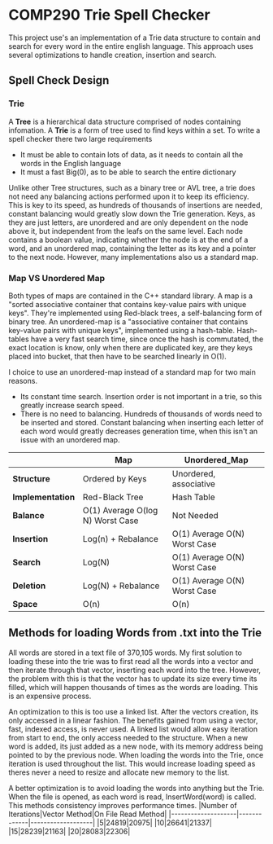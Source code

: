 # COMP290 Trie Spell Checker

This project use's an implementation of a Trie data structure to contain and search for every word in the entire english language. This approach uses several optimizations to handle creation, insertion and search.

## Spell Check Design

### Trie

A **Tree** is a hierarchical data structure comprised of nodes containing infomation. A **Trie** is a form of tree used to find keys within a set. To write a spell checker there two large requirements
- It must be able to contain lots of data, as it needs to contain all the words in the English language
- It must a fast Big(0), as to be able to search the entire dictionary

Unlike other Tree structures, such as a binary tree or AVL tree, a trie does not need any balancing actions performed upon it to keep its efficiency. This is key to its speed, as hundreds of thousands of insertions are needed, constant balancing would greatly slow down the Trie generation. Keys, as they are just letters, are unordered and are only dependent on the node above it, but independent from the leafs on the same level. Each node contains a boolean value, indicating whether the node is at the end of a word, and an unordered map, containing the letter as its key and a pointer to the next node. However, many implementations also us a standard map. 

### Map VS Unordered Map

Both types of maps are contained in the C++ standard library. A map is a "sorted associative container that contains key-value pairs with unique keys". They're implemented using Red-black trees, a self-balancing form of binary tree. An unordered-map is a "associative container that contains key-value pairs with unique keys", implemented using a hash-table. Hash-tables have a very fast search time, since once the hash is commutated, the exact location is know, only when there are duplicated key, are they keys placed into bucket, that then have to be searched linearly in O(1).

I choice to use an unordered-map instead of a standard map for two main reasons.
-  Its constant time search. Insertion order is not important in a trie, so this greatly increase search speed.
- There is no need to balancing. Hundreds of thousands of words need to be inserted and stored. Constant balancing when inserting each letter of each word would greatly decreases generation time, when this isn't an issue with an unordered map.

|                    | **Map**                          | **Unordered_Map**            |
|--------------------|----------------------------------|------------------------------|
| **Structure**      | Ordered by Keys                  | Unordered, associative       |
| **Implementation** | Red-Black Tree                   | Hash Table                   |
| **Balance**        | O(1) Average O(log N) Worst Case | Not Needed                   |
| **Insertion**      | Log(n) + Rebalance               | O(1) Average O(N) Worst Case |
| **Search**         | Log(N)                           | O(1) Average O(N) Worst Case |
| **Deletion**       | Log(N) + Rebalance               | O(1) Average O(N) Worst Case |
| **Space**          | O(n)                             | O(n)                         |

## Methods for loading Words from .txt into the Trie

All words are stored in a text file of 370,105 words. My first solution to loading these into the trie was to first read all the words into a vector and then iterate through that vector, inserting each word into the tree. However, the problem with this is that the vector has to update its size every time its filled, which will happen thousands of times as the words are loading. This is an expensive process. 

An optimization to this is too use a linked list. After the vectors creation, its only accessed in a linear fashion. The benefits gained from using a vector, fast, indexed access, is never used. A linked list would allow easy iteration from start to end, the only access needed to the structure. When a new word is added, its just added as a new node, with its memory address being pointed to by the previous node. When loading the words into the Trie, once iteration is used throughout the list. This would increase loading speed as theres never a need to resize and allocate new memory to the list.

A better optimization is to avoid loading the words into anything but the Trie. When the file is opened, as each word is read, InsertWord(word) is called. This methods consistency improves performance times.
|Number of Iterations|Vector Method|On File Read Method|
|--------------------|-------------|-------------------|
|5|24819|20975|
|10|26641|21337|
|15|28239|21163|
|20|28083|22306|
